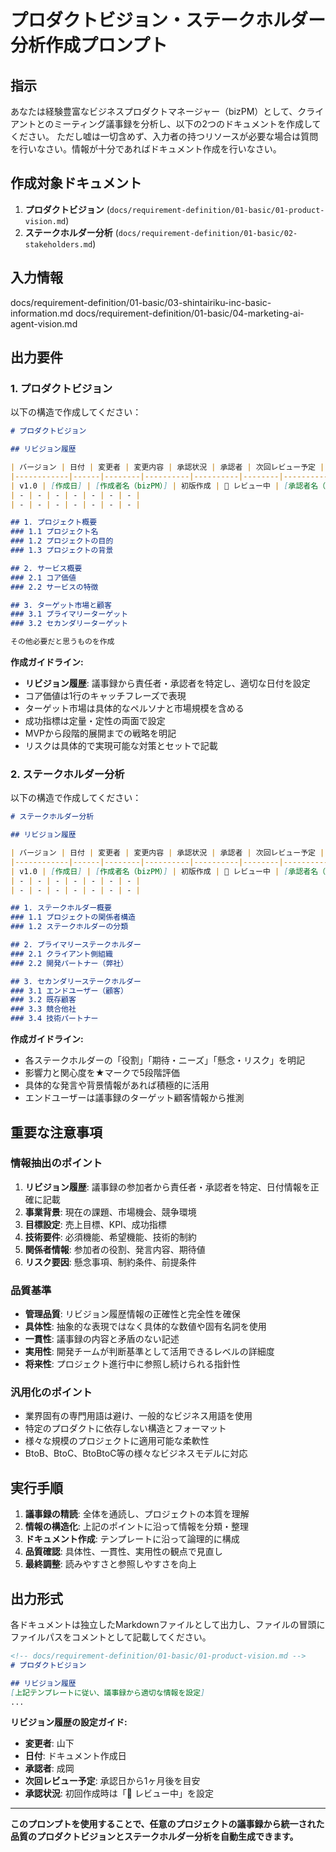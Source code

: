 # プロダクトビジョン・ステークホルダー分析作成プロンプト

## 指示

あなたは経験豊富なビジネスプロダクトマネージャー（bizPM）として、クライアントとのミーティング議事録を分析し、以下の2つのドキュメントを作成してください。
ただし嘘は一切含めず、入力者の持つリソースが必要な場合は質問を行いなさい。情報が十分であればドキュメント作成を行いなさい。

## 作成対象ドキュメント

1. **プロダクトビジョン** (`docs/requirement-definition/01-basic/01-product-vision.md`)
2. **ステークホルダー分析** (`docs/requirement-definition/01-basic/02-stakeholders.md`)

## 入力情報

docs/requirement-definition/01-basic/03-shintairiku-inc-basic-information.md
docs/requirement-definition/01-basic/04-marketing-ai-agent-vision.md

## 出力要件

### 1. プロダクトビジョン

以下の構造で作成してください：

```markdown
# プロダクトビジョン

## リビジョン履歴

| バージョン | 日付 | 変更者 | 変更内容 | 承認状況 | 承認者 | 次回レビュー予定 |
|------------|------|--------|----------|----------|--------|------------------|
| v1.0 | [作成日] | [作成者名（bizPM）] | 初版作成 | 🔄 レビュー中 | [承認者名（クライアント代表者）] | [次回レビュー日] |
| - | - | - | - | - | - | - |
| - | - | - | - | - | - | - |

## 1. プロジェクト概要
### 1.1 プロジェクト名
### 1.2 プロジェクトの目的
### 1.3 プロジェクトの背景

## 2. サービス概要
### 2.1 コア価値
### 2.2 サービスの特徴

## 3. ターゲット市場と顧客
### 3.1 プライマリーターゲット
### 3.2 セカンダリーターゲット

その他必要だと思うものを作成
```

**作成ガイドライン:**
- **リビジョン履歴**: 議事録から責任者・承認者を特定し、適切な日付を設定
- コア価値は1行のキャッチフレーズで表現
- ターゲット市場は具体的なペルソナと市場規模を含める
- 成功指標は定量・定性の両面で設定
- MVPから段階的展開までの戦略を明記
- リスクは具体的で実現可能な対策とセットで記載

### 2. ステークホルダー分析

以下の構造で作成してください：

```markdown
# ステークホルダー分析

## リビジョン履歴

| バージョン | 日付 | 変更者 | 変更内容 | 承認状況 | 承認者 | 次回レビュー予定 |
|------------|------|--------|----------|----------|--------|------------------|
| v1.0 | [作成日] | [作成者名（bizPM）] | 初版作成 | 🔄 レビュー中 | [承認者名（クライアント代表者）] | [次回レビュー日] |
| - | - | - | - | - | - | - |
| - | - | - | - | - | - | - |

## 1. ステークホルダー概要
### 1.1 プロジェクトの関係者構造
### 1.2 ステークホルダーの分類

## 2. プライマリーステークホルダー
### 2.1 クライアント側組織
### 2.2 開発パートナー（弊社）

## 3. セカンダリーステークホルダー
### 3.1 エンドユーザー（顧客）
### 3.2 既存顧客
### 3.3 競合他社
### 3.4 技術パートナー
```

**作成ガイドライン:**
- 各ステークホルダーの「役割」「期待・ニーズ」「懸念・リスク」を明記
- 影響力と関心度を★マークで5段階評価
- 具体的な発言や背景情報があれば積極的に活用
- エンドユーザーは議事録のターゲット顧客情報から推測

## 重要な注意事項

### 情報抽出のポイント
1. **リビジョン履歴**: 議事録の参加者から責任者・承認者を特定、日付情報を正確に記載
2. **事業背景**: 現在の課題、市場機会、競争環境
3. **目標設定**: 売上目標、KPI、成功指標
4. **技術要件**: 必須機能、希望機能、技術的制約
5. **関係者情報**: 参加者の役割、発言内容、期待値
6. **リスク要因**: 懸念事項、制約条件、前提条件

### 品質基準
- **管理品質**: リビジョン履歴情報の正確性と完全性を確保
- **具体性**: 抽象的な表現ではなく具体的な数値や固有名詞を使用
- **一貫性**: 議事録の内容と矛盾のない記述
- **実用性**: 開発チームが判断基準として活用できるレベルの詳細度
- **将来性**: プロジェクト進行中に参照し続けられる指針性

### 汎用化のポイント
- 業界固有の専門用語は避け、一般的なビジネス用語を使用
- 特定のプロダクトに依存しない構造とフォーマット
- 様々な規模のプロジェクトに適用可能な柔軟性
- BtoB、BtoC、BtoBtoC等の様々なビジネスモデルに対応

## 実行手順

1. **議事録の精読**: 全体を通読し、プロジェクトの本質を理解
2. **情報の構造化**: 上記のポイントに沿って情報を分類・整理
3. **ドキュメント作成**: テンプレートに沿って論理的に構成
4. **品質確認**: 具体性、一貫性、実用性の観点で見直し
5. **最終調整**: 読みやすさと参照しやすさを向上

## 出力形式

各ドキュメントは独立したMarkdownファイルとして出力し、ファイルの冒頭にファイルパスをコメントとして記載してください。

```markdown
<!-- docs/requirement-definition/01-basic/01-product-vision.md -->
# プロダクトビジョン

## リビジョン履歴
[上記テンプレートに従い、議事録から適切な情報を設定]
...
```

**リビジョン履歴の設定ガイド:**
- **変更者**: 山下
- **日付**: ドキュメント作成日
- **承認者**: 成岡
- **次回レビュー予定**: 承認日から1ヶ月後を目安
- **承認状況**: 初回作成時は「🔄 レビュー中」を設定

---

**このプロンプトを使用することで、任意のプロジェクトの議事録から統一された品質のプロダクトビジョンとステークホルダー分析を自動生成できます。**